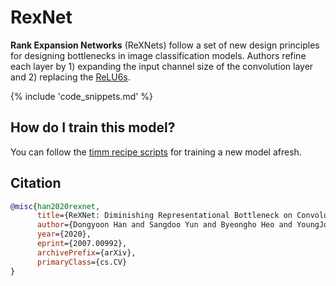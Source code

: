 # RexNet

**Rank Expansion Networks** (ReXNets) follow a set of new design principles for designing bottlenecks in image classification models. Authors refine each layer by 1) expanding the input channel size of the convolution layer and 2) replacing the [ReLU6s](https://www.paperswithcode.com/method/relu6).

{% include 'code_snippets.md' %}

## How do I train this model?

You can follow the [timm recipe scripts](https://rwightman.github.io/pytorch-image-models/scripts/) for training a new model afresh.

## Citation

```BibTeX
@misc{han2020rexnet,
      title={ReXNet: Diminishing Representational Bottleneck on Convolutional Neural Network}, 
      author={Dongyoon Han and Sangdoo Yun and Byeongho Heo and YoungJoon Yoo},
      year={2020},
      eprint={2007.00992},
      archivePrefix={arXiv},
      primaryClass={cs.CV}
}
```

<!--
Models:
- Name: rexnet_100
  Metadata:
    FLOPs: 509989377
    Epochs: 400
    Batch Size: 512
    Training Data:
    - ImageNet
    Training Techniques:
    - Label Smoothing
    - Linear Warmup With Cosine Annealing
    - Nesterov Accelerated Gradient
    - Weight Decay
    Training Resources: 4x NVIDIA V100 GPUs
    Architecture:
    - Batch Normalization
    - Convolution
    - Dropout
    - ReLU6
    - Residual Connection
    File Size: 19417552
    Tasks:
    - Image Classification
    Training Time: ''
    ID: rexnet_100
    LR: 0.5
    Dropout: 0.2
    Crop Pct: '0.875'
    Momentum: 0.9
    Image Size: '224'
    Weight Decay: 1.0e-05
    Interpolation: bicubic
    Label Smoothing: 0.1
  Code: https://github.com/rwightman/pytorch-image-models/blob/b9843f954b0457af2db4f9dea41a8538f51f5d78/timm/models/rexnet.py#L212
  Config: ''
  In Collection: RexNet
- Name: rexnet_130
  Metadata:
    FLOPs: 848364461
    Epochs: 400
    Batch Size: 512
    Training Data:
    - ImageNet
    Training Techniques:
    - Label Smoothing
    - Linear Warmup With Cosine Annealing
    - Nesterov Accelerated Gradient
    - Weight Decay
    Training Resources: 4x NVIDIA V100 GPUs
    Architecture:
    - Batch Normalization
    - Convolution
    - Dropout
    - ReLU6
    - Residual Connection
    File Size: 30508197
    Tasks:
    - Image Classification
    Training Time: ''
    ID: rexnet_130
    LR: 0.5
    Dropout: 0.2
    Crop Pct: '0.875'
    Momentum: 0.9
    Image Size: '224'
    Weight Decay: 1.0e-05
    Interpolation: bicubic
    Label Smoothing: 0.1
  Code: https://github.com/rwightman/pytorch-image-models/blob/b9843f954b0457af2db4f9dea41a8538f51f5d78/timm/models/rexnet.py#L218
  Config: ''
  In Collection: RexNet
- Name: rexnet_150
  Metadata:
    FLOPs: 1122374469
    Epochs: 400
    Batch Size: 512
    Training Data:
    - ImageNet
    Training Techniques:
    - Label Smoothing
    - Linear Warmup With Cosine Annealing
    - Nesterov Accelerated Gradient
    - Weight Decay
    Training Resources: 4x NVIDIA V100 GPUs
    Architecture:
    - Batch Normalization
    - Convolution
    - Dropout
    - ReLU6
    - Residual Connection
    File Size: 39227315
    Tasks:
    - Image Classification
    Training Time: ''
    ID: rexnet_150
    LR: 0.5
    Dropout: 0.2
    Crop Pct: '0.875'
    Momentum: 0.9
    Image Size: '224'
    Weight Decay: 1.0e-05
    Interpolation: bicubic
    Label Smoothing: 0.1
  Code: https://github.com/rwightman/pytorch-image-models/blob/b9843f954b0457af2db4f9dea41a8538f51f5d78/timm/models/rexnet.py#L224
  Config: ''
  In Collection: RexNet
- Name: rexnet_200
  Metadata:
    FLOPs: 1960224938
    Epochs: 400
    Batch Size: 512
    Training Data:
    - ImageNet
    Training Techniques:
    - Label Smoothing
    - Linear Warmup With Cosine Annealing
    - Nesterov Accelerated Gradient
    - Weight Decay
    Training Resources: 4x NVIDIA V100 GPUs
    Architecture:
    - Batch Normalization
    - Convolution
    - Dropout
    - ReLU6
    - Residual Connection
    File Size: 65862221
    Tasks:
    - Image Classification
    Training Time: ''
    ID: rexnet_200
    LR: 0.5
    Dropout: 0.2
    Crop Pct: '0.875'
    Momentum: 0.9
    Image Size: '224'
    Weight Decay: 1.0e-05
    Interpolation: bicubic
    Label Smoothing: 0.1
  Code: https://github.com/rwightman/pytorch-image-models/blob/b9843f954b0457af2db4f9dea41a8538f51f5d78/timm/models/rexnet.py#L230
  Config: ''
  In Collection: RexNet
Collections:
- Name: RexNet
  Paper:
    title: 'ReXNet: Diminishing Representational Bottleneck on Convolutional Neural
      Network'
    url: https://paperswithcode.com//paper/rexnet-diminishing-representational
  type: model-index
Type: model-index
-->

